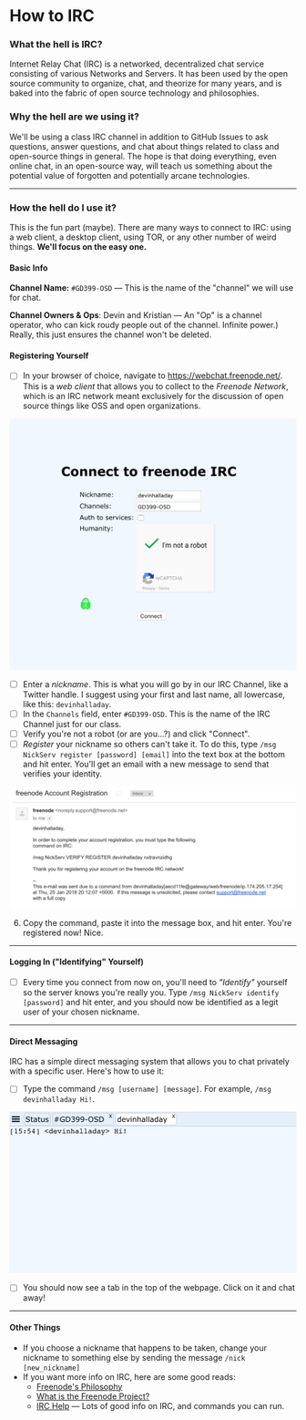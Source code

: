 # How to IRC
### What the hell is IRC?

Internet Relay Chat (IRC) is a networked, decentralized chat service consisting of various Networks and Servers. It has been used by the open source community to organize, chat, and theorize for many years, and is baked into the fabric of open source technology and philosophies.

### Why the hell are we using it?

We'll be using a class IRC channel in addition to GitHub Issues to ask questions, answer questions, and chat about things related to class and open-source things in general. The hope is that doing everything, even online chat, in an open-source way, will teach us something about the potential value of forgotten and potentially arcane technologies.

---

### How the hell do I use it?

This is the fun part (maybe). There are many ways to connect to IRC: using a web client, a desktop client, using TOR, or any other number of weird things. __We'll focus on the easy one.__

#### Basic Info
__Channel Name:__ `#GD399-OSD` — This is the name of the "channel" we will use for chat.

__Channel Owners & Ops__: Devin and Kristian — An "Op" is a channel operator, who can kick roudy people out of the channel. Infinite power.) Really, this just ensures the channel won't be deleted.

#### Registering Yourself
- [ ] In your browser of choice, navigate to https://webchat.freenode.net/. This is a *web client* that allows you to collect to the *Freenode Network*, which is an IRC network meant exclusively for the discussion of open source things like OSS and open organizations.

![Freenode entrance](Images/1.png?raw=true "Freenode entrance")

- [ ] Enter a *nickname*. This is what you will go by in our IRC Channel, like a Twitter handle. I suggest using your first and last name, all lowercase, like this: `devinhalladay`.
- [ ] In the `Channels` field, enter `#GD399-OSD`. This is the name of the IRC Channel just for our class.
- [ ] Verify you're not a robot (or are you...?) and click "Connect".
- [ ] *Register* your nickname so others can't take it. To do this, type `/msg NickServ register [password] [email]` into the text box at the bottom and hit enter. You'll get an email with a new message to send that verifies your identity.

![Freenode verification](Images/2.png?raw=true "Freenode verification")

6. Copy the command, paste it into the message box, and hit enter. You're registered now! Nice.

---

#### Logging In ("Identifying" Yourself)
- [ ] Every time you connect from now on, you'll need to *"Identify"* yourself so the server knows you're really you. Type `/msg NickServ identify [password]` and hit enter, and you should now be identified as a legit user of your chosen nickname.

---

#### Direct Messaging

IRC has a simple direct messaging system that allows you to chat privately with a specific user. Here's how to use it:

- [ ] Type the command `/msg [username] [message]`. For example, `/msg devinhalladay Hi!`.

![Freenode DM](Images/3.png?raw=true "Freenode DM")

- [ ] You should now see a tab in the top of the webpage. Click on it and chat away!

---

#### Other Things

- If you choose a nickname that happens to be taken, change your nickname to something else by sending the message `/nick [new_nickname]`
- If you want more info on IRC, here are some good reads:
  - [Freenode's Philosophy](http://freenode.net/philosophy)
  - [What is the Freenode Project?](http://freenode.net/project)
  - [IRC Help](http://www.irchelp.org/) — Lots of good info on IRC, and commands you can run.
